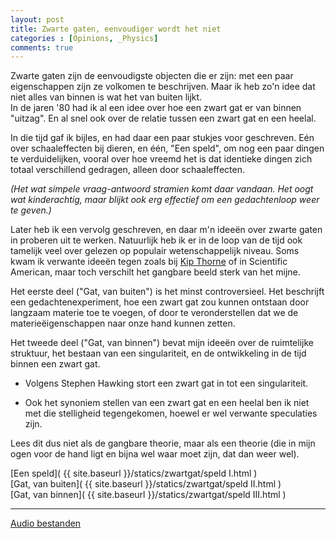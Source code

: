 ```yaml
---
layout: post
title: Zwarte gaten, eenvoudiger wordt het niet
categories : [Opinions, _Physics]
comments: true
---
```


Zwarte gaten zijn de eenvoudigste objecten die er zijn: met een paar eigenschappen zijn ze volkomen te beschrijven. Maar ik heb zo'n idee dat niet alles van binnen is wat het van buiten lijkt.<br>
In de jaren '80 had ik al een idee over hoe een zwart gat er van binnen "uitzag". En al snel ook over de relatie tussen een zwart gat en een heelal. 

In die tijd gaf ik bijles, en had daar een paar stukjes voor geschreven. E&eacute;n over schaaleffecten bij dieren, en &eacute;&eacute;n, "Een speld", om nog een paar dingen te verduidelijken, vooral over hoe vreemd het is dat identieke dingen zich totaal verschillend gedragen, alleen door schaaleffecten.

<i>(Het wat simpele vraag-antwoord stramien komt daar vandaan. Het oogt wat kinderachtig, maar blijkt ook erg effectief om een gedachtenloop weer te geven.)</i>

Later heb ik een vervolg geschreven, en daar m'n idee&euml;n over zwarte gaten in proberen uit te werken. Natuurlijk heb ik er in de loop van de tijd ook tamelijk veel over gelezen op populair wetenschappelijk niveau. Soms kwam ik verwante idee&euml;n tegen zoals bij <a HREF="/statics/ref/bronnen.html#thorne">Kip Thorne</a> of in Scientific American, maar toch verschilt het gangbare beeld sterk van het mijne.

Het eerste deel ("Gat, van buiten") is het minst controversieel. Het beschrijft een gedachtenexperiment, hoe een zwart gat zou kunnen ontstaan door langzaam materie toe te voegen, of door te veronderstellen dat we de materie&euml;igenschappen naar onze hand kunnen zetten.

Het tweede deel ("Gat, van binnen") bevat mijn idee&euml;n over de ruimtelijke struktuur, het bestaan van een singulariteit, en de ontwikkeling in de tijd binnen een zwart gat. 

* Volgens Stephen Hawking stort een zwart gat in tot een singulariteit.

* Ook het synoniem stellen van een zwart gat en een heelal ben ik niet met die stelligheid tegengekomen, hoewel er wel verwante speculaties zijn.

Lees dit dus niet als de gangbare theorie, maar als een theorie (die in mijn ogen voor de hand ligt en bijna wel waar moet zijn, dat dan weer wel).

[Een speld]( {{ site.baseurl }}/statics/zwartgat/speld I.html )<br>
[Gat, van buiten]( {{ site.baseurl }}/statics/zwartgat/speld II.html )<br>
[Gat, van binnen]( {{ site.baseurl }}/statics/zwartgat/speld III.html )<br>
<!-- [Plannen voor simulatie]( {{ site.baseurl }}/statics/zwartgat/speld simulatie.html )<br> -->

<hr>
<a HREF="{{ site.baseurl }}/statics/audio/audio.html" target="_blank">Audio bestanden</a> 